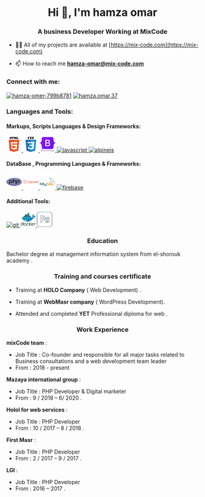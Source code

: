 <h1 align="center">Hi 👋, I'm hamza omar</h1>
<h3 align="center">A business Developer Working at MixCode</h3>

- 👨‍💻 All of my projects are available at [https://mix-code.com](https://mix-code.com)

- 📫 How to reach me **hamza-omar@mix-code.com**

<h3 align="left">Connect with me:</h3>
<p align="left">
<a href="https://linkedin.com/in/hamza-omer-799b8781" target="blank"><img align="center" src="https://cdn.jsdelivr.net/npm/simple-icons@3.0.1/icons/linkedin.svg" alt="hamza-omer-799b8781" height="30" width="40" /></a>
<a href="https://fb.com/hamza.omar.37" target="blank"><img align="center" src="https://cdn.jsdelivr.net/npm/simple-icons@3.0.1/icons/facebook.svg" alt="hamza.omar.37" height="30" width="40" /></a>
</p>


<h3 align="left">Languages and Tools:</h3>

<h4 align="left">Markups, Scripts Languages & Design Frameworks:</h4>
<p align="left"> <a href="https://www.w3.org/html/" target="_blank" rel="noreferrer"> <img src="https://raw.githubusercontent.com/devicons/devicon/master/icons/html5/html5-original-wordmark.svg" alt="html5" width="40" height="40"/> </a> <a href="https://www.w3schools.com/css/" target="_blank" rel="noreferrer"> <img src="https://raw.githubusercontent.com/devicons/devicon/master/icons/css3/css3-original-wordmark.svg" alt="css3" width="40" height="40"/> </a><a href="https://getbootstrap.com/" target="_blank" rel="noreferrer"> <img src="https://raw.githubusercontent.com/devicons/devicon/master/icons/bootstrap/bootstrap-original-wordmark.svg" alt="bootstrap" width="40" height="40"/> </a><a href="https://www.javascript.com/" target="_blank" rel="noreferrer"> <img src="https://cdn.jsdelivr.net/gh/devicons/devicon@latest/icons/javascript/javascript-original.svg" alt="javascript" width="40" height="40"/> </a><a href="https://alpinejs.dev/" target="_blank" rel="noreferrer"> <img src="https://cdn.jsdelivr.net/gh/devicons/devicon@latest/icons/alpinejs/alpinejs-original.svg" alt="alpinejs" width="40" height="40"/> </a>
</p>

 <h4 align="left">DataBase , Programming Languages & Frameworks:</h4>
 <p align="left">
<a href="https://www.php.net" target="_blank" rel="noreferrer"> <img src="https://raw.githubusercontent.com/devicons/devicon/master/icons/php/php-original.svg" alt="php" width="40" height="40"/> </a><a href="https://laravel.com/" target="_blank" rel="noreferrer"> <img src="https://raw.githubusercontent.com/devicons/devicon/master/icons/laravel/laravel-original-wordmark.svg" alt="laravel" width="40" height="40"/> </a><a href="https://www.mysql.com/" target="_blank" rel="noreferrer"> <img src="https://raw.githubusercontent.com/devicons/devicon/master/icons/mysql/mysql-original-wordmark.svg" alt="mysql" width="40" height="40"/> </a>
<a href="https://firebase.google.com/" target="_blank" rel="noreferrer"> <img src="https://www.vectorlogo.zone/logos/firebase/firebase-icon.svg" alt="firebase" width="40" height="40"/> </a>
</p>


<h4 align="left">Additional Tools:</h4>
 <p align="left"> 
   <a href="https://git-scm.com/" target="_blank" rel="noreferrer"> <img src="https://www.vectorlogo.zone/logos/git/git-original-wordmark.svg" alt="git" width="40" height="40"/> </a> 
<a href="https://www.docker.com/" target="_blank" rel="noreferrer"> <img src="https://raw.githubusercontent.com/devicons/devicon/master/icons/docker/docker-original-wordmark.svg" alt="docker" width="40" height="40"/> </a><a href="https://www.photoshop.com/en" target="_blank" rel="noreferrer"> <img src="https://raw.githubusercontent.com/devicons/devicon/master/icons/photoshop/photoshop-line.svg" alt="photoshop" width="40" height="40"/> </a>
 </p>
  
<h3 align="center">Education</h3>
Bachelor degree at management information system from el-shorouk academy .

<h3 align="center">Training and courses certificate</h3>

-	Training at   **HOLO Company**    ( Web Development) .

-	Training at  **WebMasr company**   ( WordPress Development).

- Attended and completed **YET** Professional diploma for web .

<h3 align="center">Work Experience</h3>

**mixCode team** :
- Job Title  : Co-founder and responsible for all major tasks related to Business consultations and a web development team leader 
- From : 2018 - present        

**Mazaya international group** :
- Job Title  : PHP Developer & Digital marketer   
- From : 9 / 2018 – 6/ 2020 . 

**Holol for web services** :
- Job Title  : PHP Developer   
- From : 10 / 2017 – 8 / 2018 . 

**First Masr** :
- Job Title  : PHP Developer   
- From : 2 / 2017 – 9 / 2017 . 

**LGI** :
- Job Title  : PHP Developer   
- From : 2016 – 2017 . 





